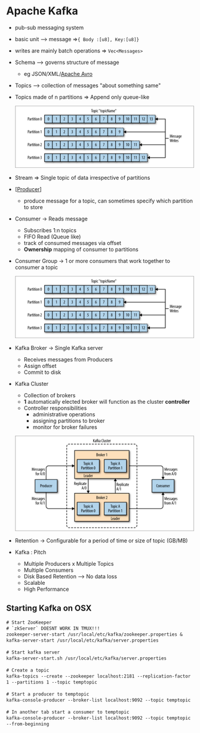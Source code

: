 # Apache Kafka

- pub-sub messaging system
- basic unit --> message =>`{ Body :[u8], Key:[u8]}`
- writes are mainly batch operations => `Vec<Messages>`
- Schema --> governs structure of message
  - eg JSON/XML/[Apache Avro](https://avro.apache.org/docs/current/)
- Topics --> collection of messages "about something same"
- Topics made of n partitions => Append only queue-like

  ![](assets/images/kafka/topic.png)

- Stream => Single topic of data irrespective of partitions
- [[Producer]]
  - produce message for a topic, can sometimes specify which partition to store
- Consumer -> Reads message
  - Subscribes 1:n topics
  - FIFO Read (Queue like)
  - track of consumed messages via offset
  - **Ownership** mapping of consumer to partitions
- Consumer Group -> 1 or more consumers that work together to consumer a topic

  ![](assets/images/kafka/consumer_groups.png)

- Kafka Broker -> Single Kafka server
  - Receives messages from Producers
  - Assign offset
  - Commit to disk
- Kafka Cluster

  - Collection of brokers
  - **1** automatically elected broker will function as the cluster **controller**
  - Controller responsibilities
    - administrative operations
    - assigning partitions to broker
    - monitor for broker failures

  ![](assets/images/kafka/kafka_cluster.png)

- Retention -> Configurable for a period of time or size of topic (GB/MB)
- Kafka : Pitch

  - Multiple Producers x Multiple Topics
  - Multiple Consumers
  - Disk Based Retention --> No data loss
  - Scalable
  - High Performance

## Starting Kafka on OSX

```shell
# Start ZooKeeper
# `zkServer` DOESNT WORK IN TMUX!!!
zookeeper-server-start /usr/local/etc/kafka/zookeeper.properties & kafka-server-start /usr/local/etc/kafka/server.properties

# Start kafka server
kafka-server-start.sh /usr/local/etc/kafka/server.properties

# Create a topic
kafka-topics --create --zookeeper localhost:2181 --replication-factor 1 --partitions 1 --topic temptopic

# Start a producer to temptopic
kafka-console-producer --broker-list localhost:9092 --topic temptopic

# In another tab start a consumer to temptopic
kafka-console-producer --broker-list localhost:9092 --topic temptopic --from-beginning
```

[//begin]: # "Autogenerated link references for markdown compatibility"
[Producer]: producer "Producer"
[//end]: # "Autogenerated link references"
